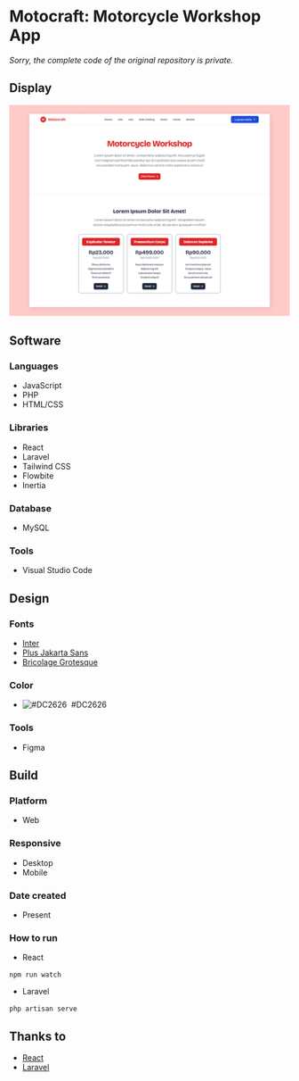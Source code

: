 # Motocraft: Motorcycle Workshop App

*Sorry, the complete code of the original repository is private.*

## Display
![Display](https://raw.githubusercontent.com/luqmanherifa/luqman-herifa-personal-portfolio-v2/main/public/works/motocraft.png)

## Software
### Languages
  - JavaScript
  - PHP
  - HTML/CSS

### Libraries
  - React
  - Laravel
  - Tailwind CSS
  - Flowbite
  - Inertia

### Database
  - MySQL

### Tools
  - Visual Studio Code

## Design
### Fonts
  - [Inter](https://fonts.google.com/specimen/Inter)
  - [Plus Jakarta Sans](https://fonts.google.com/specimen/Plus+Jakarta+Sans)
  - [Bricolage Grotesque](https://fonts.google.com/specimen/Bricolage+Grotesque)

### Color
  - ![#DC2626](https://placehold.co/20x20/DC2626/DC2626.png)  #DC2626

### Tools
  - Figma

## Build
### Platform
  - Web

### Responsive
  - Desktop
  - Mobile

### Date created
  - Present

### How to run
  - React
```
npm run watch
```
  - Laravel
```
php artisan serve
```

## Thanks to
  - [React](https://react.dev)
  - [Laravel](https://laravel.com)
